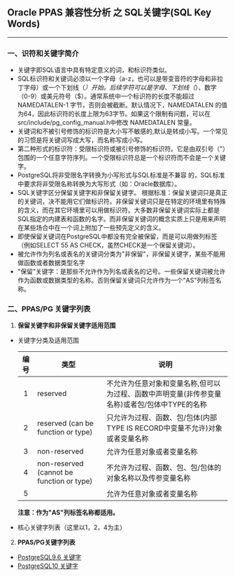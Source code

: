 ## Oracle PPAS 兼容性分析 之 SQL关键字(SQL Key Words)
---
### 一、识符和关键字简介
  + 关键字即SQL语言中具有特定意义的词，和标识符类似。
  + SQL标识符和关键词必须以一个字母（a-z，也可以是带变音符的字母和非拉丁字母）或一个下划线（_）开始。后续字符可以是字母、下划线（_）、数字（0-9）或美元符号（$）。通常系统中一个标识符的长度不能超过 NAMEDATALEN-1 字节，否则会被截断。默认情况下，NAMEDATALEN 的值为64，因此标识符的长度上限为63字节。如果这个限制有问题，可以在src/include/pg_config_manual.h中修改 NAMEDATALEN 常量。
  + 关键词和不被引号修饰的标识符是大小写不敏感的,默认是转成小写。一个常见的习惯是将关键词写成大写，而名称写成小写。
  + 第二种形式的标识符：受限标识符或被引号修饰的标识符。它是由双引号（"）包围的一个任意字符序列。一个受限标识符总是一个标识符而不会是一个关键字。
  + PostgreSQL将非受限名字转换为小写形式与SQL标准是不兼容 的，SQL标准中要求将非受限名称转换为大写形式（如：Oracle数据库）。
  + SQL关键字区分保留关键字和非保留关键字。 根据标准：保留关键词只是真正的关键词，决不能用它们做标识符。非保留关键词只是在特定的环境里有特殊的含义，而在其它环境里可以用做标识符。大多数非保留关键词实际上都是SQL指定的内建表和函数的名字。而非保留关键词的概念实质上只是用来声明在某些场合中在一个词上附加了一些预先定义的含义。
  + 即使保留关键词在PostgreSQL中都没有完全被保留，而是可以用做列标签（例如SELECT 55 AS CHECK，虽然CHECK是一个保留关键词）。
  + 被允许作为列名或表名的关键词分类为"非保留"，非保留关键字，某些不能用做函数或者数据类型名字
  + "保留"关键字：是那些不允许作为列名或表名的记号。一些保留关键词被允许作为函数或数据类型的名称。否则保留关键词只允许作为一个"AS"列标签名称。
  
### 二、PPAS/PG 关键字列表
1. **保留关键字和非保留关键字适用范围**
  + 关键字分类及适用范围
  
    |编号|类型|说明|
    |:-: |-|-|
    |1|reserved|不允许为任意对象和变量名称,但可以为过程、函数中声明变量(非传参变量名称)或者包/包体中TYPE的名称|
    |2|reserved (can be function or type)|只允许为过程、函数、包/包体(内部TYPE IS RECORD中变量不允许)对象或者变量名称|
    |3|non-reserved|允许为任意对象或者变量名称|
    |4|non-reserved (cannot be function or type)|不允许为过程、函数、包、包/包体的对象名称以及传参变量名称|
    |5||允许为任意对象或者变量名称|
    
    **注意：作为"AS"列标签名称都适用。**
  
  + 核心关键字列表（这里以1，2，4为主）

2. **PPAS/PG关键字列表**
+ [PostgreSQL9.6 关键字](https://www.postgresql.org/docs/9.6/static/sql-keywords-appendix.html) 
+ [PostgreSQL10 关键字](https://www.postgresql.org/docs/10/static/sql-keywords-appendix.html)

